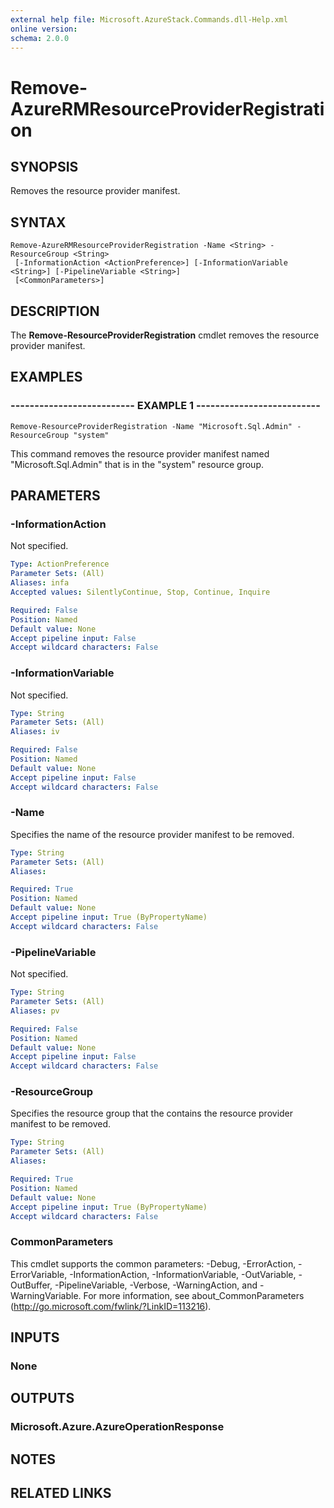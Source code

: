 ```yaml
---
external help file: Microsoft.AzureStack.Commands.dll-Help.xml
online version:
schema: 2.0.0
---
```


# Remove-AzureRMResourceProviderRegistration

## SYNOPSIS
Removes the resource provider manifest.

## SYNTAX

```
Remove-AzureRMResourceProviderRegistration -Name <String> -ResourceGroup <String>
 [-InformationAction <ActionPreference>] [-InformationVariable <String>] [-PipelineVariable <String>]
 [<CommonParameters>]
```

## DESCRIPTION
The **Remove-ResourceProviderRegistration** cmdlet removes the resource provider manifest.

## EXAMPLES

### -------------------------- EXAMPLE 1 --------------------------
```
Remove-ResourceProviderRegistration -Name "Microsoft.Sql.Admin" -ResourceGroup "system"
```

This command removes the resource provider manifest named "Microsoft.Sql.Admin" that is in the "system" resource group.

## PARAMETERS

### -InformationAction
Not specified.

```yaml
Type: ActionPreference
Parameter Sets: (All)
Aliases: infa
Accepted values: SilentlyContinue, Stop, Continue, Inquire

Required: False
Position: Named
Default value: None
Accept pipeline input: False
Accept wildcard characters: False
```

### -InformationVariable
Not specified.

```yaml
Type: String
Parameter Sets: (All)
Aliases: iv

Required: False
Position: Named
Default value: None
Accept pipeline input: False
Accept wildcard characters: False
```

### -Name
Specifies the name of the resource provider manifest to be removed.

```yaml
Type: String
Parameter Sets: (All)
Aliases:

Required: True
Position: Named
Default value: None
Accept pipeline input: True (ByPropertyName)
Accept wildcard characters: False
```

### -PipelineVariable
Not specified.

```yaml
Type: String
Parameter Sets: (All)
Aliases: pv

Required: False
Position: Named
Default value: None
Accept pipeline input: False
Accept wildcard characters: False
```

### -ResourceGroup
Specifies the resource group that the contains the resource provider manifest to be removed.

```yaml
Type: String
Parameter Sets: (All)
Aliases:

Required: True
Position: Named
Default value: None
Accept pipeline input: True (ByPropertyName)
Accept wildcard characters: False
```

### CommonParameters
This cmdlet supports the common parameters: -Debug, -ErrorAction, -ErrorVariable, -InformationAction, -InformationVariable, -OutVariable, -OutBuffer, -PipelineVariable, -Verbose, -WarningAction, and -WarningVariable. For more information, see about_CommonParameters (http://go.microsoft.com/fwlink/?LinkID=113216).

## INPUTS

### None

## OUTPUTS

### Microsoft.Azure.AzureOperationResponse

## NOTES

## RELATED LINKS
